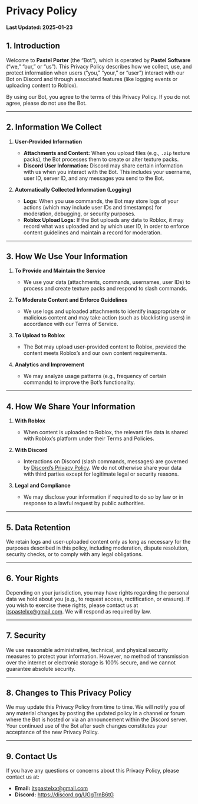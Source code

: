 # Privacy Policy

**Last Updated: 2025-01-23**

## 1. Introduction
Welcome to **Pastel Porter** (the “Bot”), which is operated by **Pastel Software** (“we,” “our,” or “us”). This Privacy Policy describes how we collect, use, and protect information when users (“you,” “your,” or “user”) interact with our Bot on Discord and through associated features (like logging events or uploading content to Roblox).

By using our Bot, you agree to the terms of this Privacy Policy. If you do not agree, please do not use the Bot.

---

## 2. Information We Collect

1. **User-Provided Information**  
   - **Attachments and Content:** When you upload files (e.g., `.zip` texture packs), the Bot processes them to create or alter texture packs.  
   - **Discord User Information:** Discord may share certain information with us when you interact with the Bot. This includes your username, user ID, server ID, and any messages you send to the Bot.

2. **Automatically Collected Information (Logging)**  
   - **Logs:** When you use commands, the Bot may store logs of your actions (which may include user IDs and timestamps) for moderation, debugging, or security purposes.  
   - **Roblox Upload Logs:** If the Bot uploads any data to Roblox, it may record what was uploaded and by which user ID, in order to enforce content guidelines and maintain a record for moderation.

---

## 3. How We Use Your Information

1. **To Provide and Maintain the Service**  
   - We use your data (attachments, commands, usernames, user IDs) to process and create texture packs and respond to slash commands.

2. **To Moderate Content and Enforce Guidelines**  
   - We use logs and uploaded attachments to identify inappropriate or malicious content and may take action (such as blacklisting users) in accordance with our Terms of Service.

3. **To Upload to Roblox**  
   - The Bot may upload user-provided content to Roblox, provided the content meets Roblox’s and our own content requirements.

4. **Analytics and Improvement**  
   - We may analyze usage patterns (e.g., frequency of certain commands) to improve the Bot’s functionality.

---

## 4. How We Share Your Information

1. **With Roblox**  
   - When content is uploaded to Roblox, the relevant file data is shared with Roblox’s platform under their Terms and Policies.

2. **With Discord**  
   - Interactions on Discord (slash commands, messages) are governed by [Discord’s Privacy Policy](https://discord.com/privacy). We do not otherwise share your data with third parties except for legitimate legal or security reasons.

3. **Legal and Compliance**  
   - We may disclose your information if required to do so by law or in response to a lawful request by public authorities.

---

## 5. Data Retention
We retain logs and user-uploaded content only as long as necessary for the purposes described in this policy, including moderation, dispute resolution, security checks, or to comply with any legal obligations.

---

## 6. Your Rights
Depending on your jurisdiction, you may have rights regarding the personal data we hold about you (e.g., to request access, rectification, or erasure). If you wish to exercise these rights, please contact us at itspastelxx@gmail.com. We will respond as required by law.

---

## 7. Security
We use reasonable administrative, technical, and physical security measures to protect your information. However, no method of transmission over the internet or electronic storage is 100% secure, and we cannot guarantee absolute security.

---

## 8. Changes to This Privacy Policy
We may update this Privacy Policy from time to time. We will notify you of any material changes by posting the updated policy in a channel or forum where the Bot is hosted or via an announcement within the Discord server. Your continued use of the Bot after such changes constitutes your acceptance of the new Privacy Policy.

---

## 9. Contact Us
If you have any questions or concerns about this Privacy Policy, please contact us at:
- **Email:** itspastelxx@gmail.com
- **Discord:** https://discord.gg/UGgTrnB6tG
